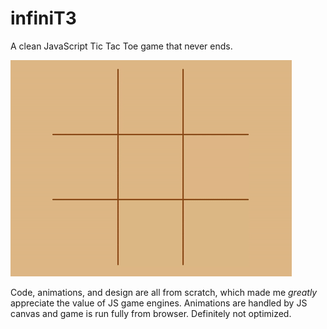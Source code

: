 # infiniT3
 A clean JavaScript Tic Tac Toe game that never ends.

 ![Demonstration of webapp](demo.gif "infiniT3")
 
 Code, animations, and design are all from scratch, which made me *greatly* appreciate the value of JS game engines. Animations are handled by JS canvas and game is run fully from browser. Definitely not optimized.